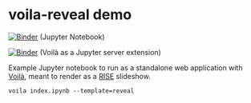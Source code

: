 # voila-reveal demo

[![Binder](https://mybinder.org/badge.svg)](https://mybinder.org/v2/gh/mkcor/voila-reveal-example/master) (Jupyter Notebook)

[![Binder](https://mybinder.org/badge_logo.svg)](https://mybinder.org/v2/gh/mkcor/voila-reveal-example.git/master?urlpath=%2Fvoila%2Frender%2Findex.ipynb) (Voilà as a Jupyter server extension)

Example Jupyter notebook to run as a standalone web application with
[Voilà](https://github.com/voila-dashboards/voila), meant to render as a
[RISE](https://github.com/damianavila/RISE) slideshow.

    voila index.ipynb --template=reveal
